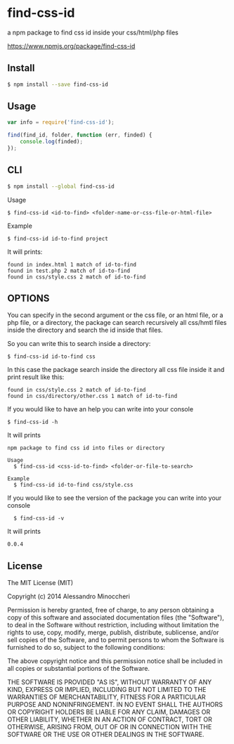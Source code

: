 find-css-id
===========

a npm package to find css id inside your css/html/php files

https://www.npmjs.org/package/find-css-id

## Install

```sh
$ npm install --save find-css-id
```


## Usage

```js
var info = require('find-css-id');

find(find_id, folder, function (err, finded) {
	console.log(finded);
});
```

## CLI

```sh
$ npm install --global find-css-id
```

  Usage

  ```
  $ find-css-id <id-to-find> <folder-name-or-css-file-or-html-file>
  ```
  
  Example
  
  ```
  $ find-css-id id-to-find project
  ```

It will prints:

```
found in index.html 1 match of id-to-find
found in test.php 2 match of id-to-find
found in css/style.css 2 match of id-to-find
```

## OPTIONS
You can specify in the second argument or the css file, or an html file, or a php file,  or a directory, the package can search recursively all css/hmtl files inside the directory and search the id inside that files.

So you can write this to search inside a directory:

```
$ find-css-id id-to-find css
```

In this case the package search inside the directory all css file inside it and print result like this:

```
found in css/style.css 2 match of id-to-find
found in css/directory/other.css 1 match of id-to-find
```

If you would like to have an help you can write into your console

  ```
  $ find-css-id -h
  ```

It will prints

```
npm package to find css id into files or directory

Usage
  $ find-css-id <css-id-to-find> <folder-or-file-to-search>

Example
  $ find-css-id id-to-find css/style.css
```

If you would like to see the version of the package you can write into your console

```
  $ find-css-id -v
  ```

  It will prints

  ```
  0.0.4
  ```

## License

The MIT License (MIT)

Copyright (c) 2014 Alessandro Minoccheri

Permission is hereby granted, free of charge, to any person obtaining a copy of this software and associated documentation files (the "Software"), to deal in the Software without restriction, including without limitation the rights to use, copy, modify, merge, publish, distribute, sublicense, and/or sell copies of the Software, and to permit persons to whom the Software is furnished to do so, subject to the following conditions:

The above copyright notice and this permission notice shall be included in all copies or substantial portions of the Software.

THE SOFTWARE IS PROVIDED "AS IS", WITHOUT WARRANTY OF ANY KIND, EXPRESS OR IMPLIED, INCLUDING BUT NOT LIMITED TO THE WARRANTIES OF MERCHANTABILITY, FITNESS FOR A PARTICULAR PURPOSE AND NONINFRINGEMENT. IN NO EVENT SHALL THE AUTHORS OR COPYRIGHT HOLDERS BE LIABLE FOR ANY CLAIM, DAMAGES OR OTHER LIABILITY, WHETHER IN AN ACTION OF CONTRACT, TORT OR OTHERWISE, ARISING FROM, OUT OF OR IN CONNECTION WITH THE SOFTWARE OR THE USE OR OTHER DEALINGS IN THE SOFTWARE.
